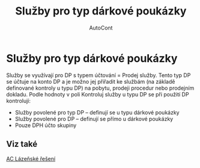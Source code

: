 ﻿---
    title: "Služby pro typ dárkové poukázky"
    author: AutoCont
    ms.date: 04/30/2018
    ms.topic: article
    ms.prod: dynamics-nav-2017
    ms.contentlocale: cs-cz
    ms.lasthandoff: 04/30/2018
---

# Služby pro typ dárkové poukázky

Služby se využívají pro DP s typem účtování = Prodej služby. Tento typ DP se účtuje na konto DP a je možno jej přiřadit ke službám (na základě definované kontroly u typu DP) na pobytu, prodeji procedur nebo prodejním dokladu. Podle hodnoty v poli Kontroluj služby u typu DP se při použití DP kontrolují:
-	Služby povolené pro typ DP – definují se u typu dárkové poukázky
-	Služby povolené pro DP – definují se přímo u dárkové poukázky
-	Pouze DPH účto skupiny  



## <a name="see-also"></a>Viz také
[AC Lázeňské řešení](ac-spa-solution.md)